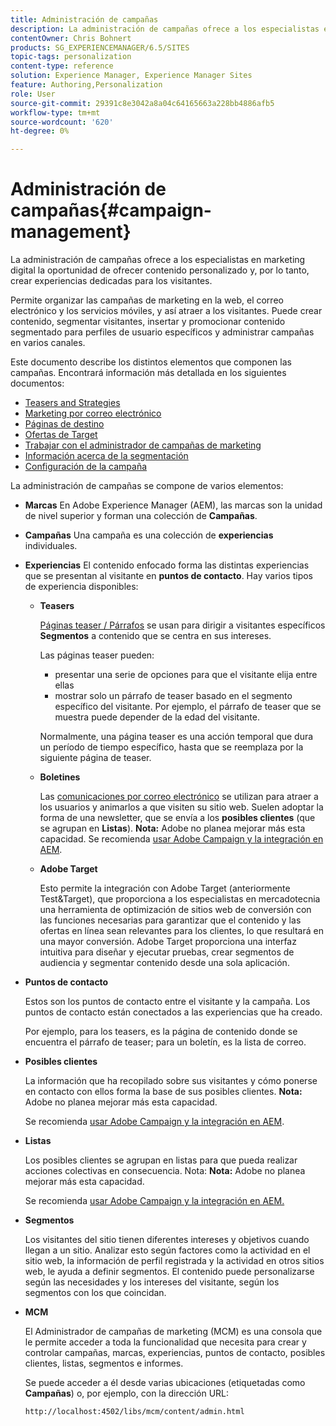 ```yaml
---
title: Administración de campañas
description: La administración de campañas ofrece a los especialistas en marketing digital la oportunidad de ofrecer contenido personalizado y, por lo tanto, crear experiencias dedicadas para los visitantes. Permite organizar las campañas de marketing en la web, el correo electrónico y los servicios móviles, y así atraer a los visitantes.
contentOwner: Chris Bohnert
products: SG_EXPERIENCEMANAGER/6.5/SITES
topic-tags: personalization
content-type: reference
solution: Experience Manager, Experience Manager Sites
feature: Authoring,Personalization
role: User
source-git-commit: 29391c8e3042a8a04c64165663a228bb4886afb5
workflow-type: tm+mt
source-wordcount: '620'
ht-degree: 0%

---
```



# Administración de campañas{#campaign-management}

La administración de campañas ofrece a los especialistas en marketing digital la oportunidad de ofrecer contenido personalizado y, por lo tanto, crear experiencias dedicadas para los visitantes.

Permite organizar las campañas de marketing en la web, el correo electrónico y los servicios móviles, y así atraer a los visitantes. Puede crear contenido, segmentar visitantes, insertar y promocionar contenido segmentado para perfiles de usuario específicos y administrar campañas en varios canales.

Este documento describe los distintos elementos que componen las campañas. Encontrará información más detallada en los siguientes documentos:

* [Teasers and Strategies](/help/sites-classic-ui-authoring/classic-personalization-campaigns-teasers-strategy.md)
* [Marketing por correo electrónico](/help/sites-classic-ui-authoring/classic-personalization-campaigns-email.md)
* [Páginas de destino](/help/sites-classic-ui-authoring/classic-personalization-campaigns-landingpage.md)
* [Ofertas de Target](/help/sites-classic-ui-authoring/classic-personalization-campaigns-target-offers.md)
* [Trabajar con el administrador de campañas de marketing](/help/sites-classic-ui-authoring/classic-personalization-campaigns-mktg-manager.md)
* [Información acerca de la segmentación](/help/sites-classic-ui-authoring/classic-personalization-campaigns-segmentation.md)
* [Configuración de la campaña](/help/sites-classic-ui-authoring/classic-personalization-campaigns-setting-up-your.md)

La administración de campañas se compone de varios elementos:

* **Marcas**
En Adobe Experience Manager (AEM), las marcas son la unidad de nivel superior y forman una colección de **Campañas**.

* **Campañas**
Una campaña es una colección de **experiencias** individuales.

* **Experiencias**
El contenido enfocado forma las distintas experiencias que se presentan al visitante en **puntos de contacto**. Hay varios tipos de experiencia disponibles:

   * **Teasers**

     [Páginas teaser / Párrafos](#teasers) se usan para dirigir a visitantes específicos **Segmentos** a contenido que se centra en sus intereses.

     Las páginas teaser pueden:

      * presentar una serie de opciones para que el visitante elija entre ellas
      * mostrar solo un párrafo de teaser basado en el segmento específico del visitante. Por ejemplo, el párrafo de teaser que se muestra puede depender de la edad del visitante.

     Normalmente, una página teaser es una acción temporal que dura un período de tiempo específico, hasta que se reemplaza por la siguiente página de teaser.

   * **Boletines**

     Las [comunicaciones por correo electrónico](#emailmarketing) se utilizan para atraer a los usuarios y animarlos a que visiten su sitio web. Suelen adoptar la forma de una newsletter, que se envía a los **posibles clientes** (que se agrupan en **Listas**). **Nota:** Adobe no planea mejorar más esta capacidad. Se recomienda [usar Adobe Campaign y la integración en AEM](/help/sites-administering/campaign.md).

   * **Adobe Target**

     Esto permite la integración con Adobe Target (anteriormente Test&amp;Target), que proporciona a los especialistas en mercadotecnia una herramienta de optimización de sitios web de conversión con las funciones necesarias para garantizar que el contenido y las ofertas en línea sean relevantes para los clientes, lo que resultará en una mayor conversión. Adobe Target proporciona una interfaz intuitiva para diseñar y ejecutar pruebas, crear segmentos de audiencia y segmentar contenido desde una sola aplicación.

* **Puntos de contacto**

  Estos son los puntos de contacto entre el visitante y la campaña. Los puntos de contacto están conectados a las experiencias que ha creado.

  Por ejemplo, para los teasers, es la página de contenido donde se encuentra el párrafo de teaser; para un boletín, es la lista de correo.

* **Posibles clientes**

  La información que ha recopilado sobre sus visitantes y cómo ponerse en contacto con ellos forma la base de sus posibles clientes. **Nota:** Adobe no planea mejorar más esta capacidad.

  Se recomienda [usar Adobe Campaign y la integración en AEM](/help/sites-administering/campaign.md).

* **Listas**

  Los posibles clientes se agrupan en listas para que pueda realizar acciones colectivas en consecuencia. Nota: **Nota:** Adobe no planea mejorar más esta capacidad.

  Se recomienda [usar Adobe Campaign y la integración en AEM.](/help/sites-administering/campaign.md)

* **Segmentos**

  Los visitantes del sitio tienen diferentes intereses y objetivos cuando llegan a un sitio. Analizar esto según factores como la actividad en el sitio web, la información de perfil registrada y la actividad en otros sitios web, le ayuda a definir segmentos. El contenido puede personalizarse según las necesidades y los intereses del visitante, según los segmentos con los que coincidan.

* **MCM**

  El Administrador de campañas de marketing (MCM) es una consola que le permite acceder a toda la funcionalidad que necesita para crear y controlar campañas, marcas, experiencias, puntos de contacto, posibles clientes, listas, segmentos e informes.

  Se puede acceder a él desde varias ubicaciones (etiquetadas como **Campañas**) o, por ejemplo, con la dirección URL:

  `http://localhost:4502/libs/mcm/content/admin.html`

